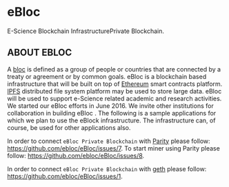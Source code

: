 # eBloc
E-Science Blockchain InfrastructurePrivate Blockchain.

## ABOUT EBLOC
A [bloc](https://www.merriam-webster.com/dictionary/bloc) is defined as a group of people or countries that are connected by a treaty or agreement or by common goals. eBloc is a blockchain based infrastructure that will be built on top of [Ethereum](https://www.ethereum.org) smart contracts platform. [IPFS](https://ipfs.io) distributed file system platform may be used to store large data. eBloc will be used to support e-Science related academic and research activities. We started our eBloc efforts in June 2016. We invite other institutions for collaboration in building eBloc . The following is a sample applications for which we plan to use the eBlock infrastructure. The infrastructure can, of course, be used for other applications also.

In order to connect `eBloc Private Blockchain` with [Parity](https://github.com/paritytech/parity) please follow:
https://github.com/ebloc/eBloc/issues/7. To start miner using Parity please follow: https://github.com/ebloc/eBloc/issues/8.

In order to connect `eBloc Private Blockchain` with [geth](https://github.com/ethereum/go-ethereum) please follow:
https://github.com/ebloc/eBloc/issues/1. 
